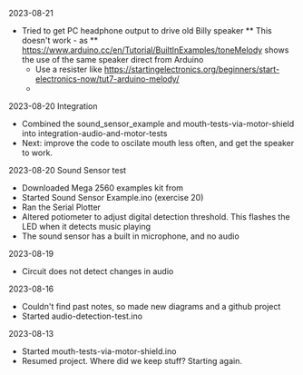 2023-08-21
* Tried to get PC headphone output to drive old Billy speaker
** This doesn't work - as
** https://www.arduino.cc/en/Tutorial/BuiltInExamples/toneMelody shows the use of the same speaker direct from Arduino
  * Use a resister like https://startingelectronics.org/beginners/start-electronics-now/tut7-arduino-melody/  
  * 
2023-08-20 Integration
* Combined the sound_sensor_example and mouth-tests-via-motor-shield into integration-audio-and-motor-tests
* Next: improve the code to oscilate mouth less often, and get the speaker to work.

2023-08-20 Sound Sensor test
* Downloaded Mega 2560 examples kit from
* Started Sound Sensor Example.ino (exercise 20)
* Ran the Serial Plotter
* Altered potiometer to adjust digital detection threshold. This flashes the LED when it detects music playing
* The sound sensor has a built in microphone, and no audio 

2023-08-19
* Circuit does not detect changes in audio 

2023-08-16
* Couldn't find past notes, so made new diagrams and a github project
* Started audio-detection-test.ino

2023-08-13
* Started mouth-tests-via-motor-shield.ino
* Resumed project. Where did we keep stuff? Starting again.

